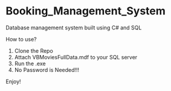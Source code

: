 # Booking_Management_System
Database management system built using C# and SQL

How to use?
  1. Clone the Repo
  2. Attach VBMoviesFullData.mdf to your SQL server
  3. Run the .exe
  4. No Password is Needed!!!

Enjoy!
